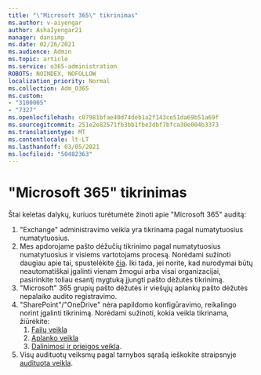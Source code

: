 ```yaml
---
title: "\"Microsoft 365\" tikrinimas"
ms.author: v-aiyengar
author: AshaIyengar21
manager: dansimp
ms.date: 02/26/2021
ms.audience: Admin
ms.topic: article
ms.service: o365-administration
ROBOTS: NOINDEX, NOFOLLOW
localization_priority: Normal
ms.collection: Adm_O365
ms.custom:
- "3100005"
- "7327"
ms.openlocfilehash: c07981bfae40d74deb1a2f143ce51da69b51a69f
ms.sourcegitcommit: 251e2e82571fb3bb1fbe3dbf7bfca30e004b3373
ms.translationtype: MT
ms.contentlocale: lt-LT
ms.lasthandoff: 03/05/2021
ms.locfileid: "50482363"
---
```

# <a name="auditing-in-microsoft-365"></a>"Microsoft 365" tikrinimas

Štai keletas dalykų, kuriuos turėtumėte žinoti apie "Microsoft 365" auditą:

1. "Exchange" administravimo veikla yra tikrinama pagal numatytuosius numatytuosius.
1. Mes apdorojame pašto dėžučių tikrinimo pagal numatytuosius numatytuosius ir visiems vartotojams procesą. Norėdami sužinoti daugiau apie tai, spustelėkite [čia](https://techcommunity.microsoft.com/t5/Security-Privacy-and-Compliance/Exchange-Mailbox-Auditing-will-be-enabled-by-default/ba-p/215171). Iki tada, jei norite, kad nurodymai būtų neautomatiškai įgalinti vienam žmogui arba visai organizacijai, pasirinkite toliau esantį mygtuką įjungti pašto dėžutės tikrinimą.
1. "Microsoft" 365 grupių pašto dėžutės ir viešųjų aplankų pašto dėžutės nepalaiko audito registravimo.
1. "SharePoint"/"OneDrive" nėra papildomo konfigūravimo, reikalingo norint įgalinti tikrinimą. Norėdami sužinoti, kokia veikla tikrinama, žiūrėkite:
    1. [Failų veikla](https://docs.microsoft.com/office365/securitycompliance/search-the-audit-log-in-security-and-compliance#file-and-page-activities)
    1. [Aplanko veikla](https://docs.microsoft.com/office365/securitycompliance/search-the-audit-log-in-security-and-compliance#folder-activities)
    1. [Dalinimosi ir prieigos veikla](https://docs.microsoft.com/office365/securitycompliance/search-the-audit-log-in-security-and-compliance#sharing-and-access-request-activities).
1. Visų audituotų veiksmų pagal tarnybos sąrašą ieškokite straipsnyje [audituota veikla](https://docs.microsoft.com/office365/securitycompliance/search-the-audit-log-in-security-and-compliance#audited-activities).
